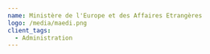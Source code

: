 ```yaml
---
name: Ministère de l'Europe et des Affaires Etrangères
logo: /media/maedi.png
client_tags:
  - Administration
---
```

